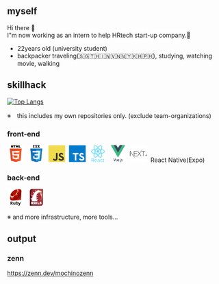 ## myself
 Hi there 👋<br />
 I"m now working as an intern to help HRtech start-up company.🎉<br />

- 22years old (university student)
- backpacker traveling(🇸🇬🇹🇭🇮🇳🇻🇳🇲🇾🇰🇭🇵🇭), studying, watching movie, walking

## skillhack

[![Top Langs](https://github-readme-stats.vercel.app/api/top-langs/?username=ryosukemochizuki&langs_count=10&card_width=1024&layout=compact)](https://github.com/anuraghazra/github-readme-stats)

※　this includes my own repositories only. (exclude team-organizations)

### front-end
<img src="https://github.com/devicons/devicon/blob/master/icons/html5/html5-original-wordmark.svg" title="html5" alt="html5" width="40" height="40"/>&nbsp;
<img src="https://github.com/devicons/devicon/blob/master/icons/css3/css3-original-wordmark.svg" title="css3" alt="css3" width="40" height="40"/>&nbsp;
<img src="https://github.com/devicons/devicon/blob/master/icons/javascript/javascript-original.svg" title="css3" alt="css3" width="40" height="40"/>&nbsp;
<img src="https://github.com/devicons/devicon/blob/master/icons/typescript/typescript-original.svg" title="typescript" alt="typescript" width="40" height="40"/>&nbsp;
<img src="https://github.com/devicons/devicon/blob/master/icons/react/react-original-wordmark.svg" title="react" alt="react" width="40" height="40"/>&nbsp;
<img src="https://github.com/devicons/devicon/blob/master/icons/vuejs/vuejs-original-wordmark.svg" title="vuejs" alt="vuejs" width="40" height="40"/>&nbsp;
<img src="https://github.com/devicons/devicon/blob/master/icons/nextjs/nextjs-original-wordmark.svg" title="nextjs" alt="nextjs" width="40" height="40"/>&nbsp;
React Native(Expo)&nbsp;

### back-end
<img src="https://github.com/devicons/devicon/blob/master/icons/ruby/ruby-original-wordmark.svg" title="html5" alt="html5" width="40" height="40"/>&nbsp;
<img src="https://github.com/devicons/devicon/blob/master/icons/rails/rails-original-wordmark.svg" title="html5" alt="html5" width="40" height="40"/>&nbsp;

※ and more infrastructure, more tools...

## output

### zenn
https://zenn.dev/mochinozenn
